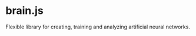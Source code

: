 brain.js
========

Flexible library for creating, training and analyzing artificial neural networks.
